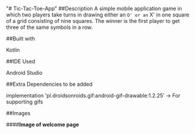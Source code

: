 "# Tic-Tac-Toe-App"
##Description
A simple mobile application game in which two players take turns in drawing either an ` O' or an ` X' in one square of a grid consisting of nine squares. The winner is the first player to get three of the same symbols in a row.

##Built with

Kotlin

##IDE Used

Android Studio

##Extra Dependencies to be added

implementation 'pl.droidsonroids.gif:android-gif-drawable:1.2.25' -> For supporting gifs

##Images

####**Image of welcome page**
